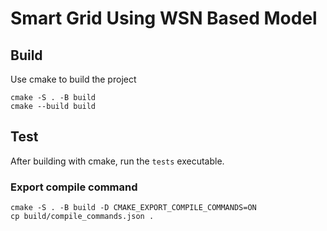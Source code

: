 # Smart Grid Using WSN Based Model

## Build
Use cmake to build the project
```
cmake -S . -B build
cmake --build build
```

## Test
After building with cmake, run the `tests` executable.

### Export compile command
```
cmake -S . -B build -D CMAKE_EXPORT_COMPILE_COMMANDS=ON
cp build/compile_commands.json .
```
